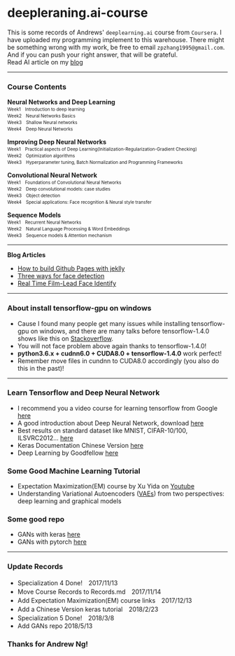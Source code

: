 # deepleraning.ai-course
This is some records of Andrews' `deeplearning.ai` course from `Coursera`. I have uploaded my programming implement to this warehouse. There might be something wrong with my work, be free to email `zpzhang1995@gmail.com`. And if you can push your right answer, that will be grateful.<br/>
Read AI article on my [blog](https://judasdie.github.io/)

------
### Course Contents
**Neural Networks and Deep Learning**  
<font size=1>Week1　Introduction to deep learning</font>  
<font size=1>Week2　Neural Networks Basics</font>   
<font size=1>Week3　Shallow Neural networks</font>   
<font size=1>Week4　Deep Neural Networks</font>   

**Improving Deep Neural Networks**  
<font size=1>Week1　Practical aspects of Deep Learning(Initialization-Regularization-Gradient Checking)</font>  
<font size=1>Week2　Optimization algorithms</font>  
<font size=1>Week3　Hyperparameter tuning, Batch Normalization and Programming Frameworks</font>  

**Convolutional Neural Network**  
<font size=1>Week1　Foundations of Convolutional Neural Networks</font>  
<font size=1>Week2　Deep convolutional models: case studies</font>  
<font size=1>Week3　Object detection</font>  
<font size=1>Week4　Special applications: Face recognition & Neural style transfer</font>  
   
**Sequence Models**  
<font size=1>Week1　Recurrent Neural Networks</font>  
<font size=1>Week2　Natural Language Processing & Word Embeddings</font>  
<font size=1>Week3　Sequence models & Attention mechanism</font>  
   
------
**Blog Articles**  
- [How to build Github Pages with jeklly](https://judasdie.github.io/2018/04/use-jeklly-build-githubpages/)
- [Three ways for face detection](https://judasdie.github.io/2018/04/three-ways-for-face-detection/)
- [Real Time Film-Lead Face Identify](https://judasdie.github.io/2018/04/real-time-film-lead-face-identify/)

------

### About install tensorflow-gpu on windows
- Cause I found many people get many issues while installing tensorflow-gpu on windows, and there are many talks before tensorflow-1.4.0 shows like this on [Stackoverflow](https://stackoverflow.com/questions/42011070/on-windows-running-import-tensorflow-generates-no-module-named-pywrap-tenso).   
- You will not face problem above again thanks to tensorflow-1.4.0!  
-  **python3.6.x + cudnn6.0 + CUDA8.0 + tensorflow-1.4.0** work perfect!
- Remember move files in cundnn to CUDA8.0 accordingly (you also do this in the past)!

-----
### Learn Tensorflow and Deep Neural Network
- I recommend you a video course for learning tensorflow from Google [here](http://pan.baidu.com/s/1ge2xPuF)
- A good introduction about Deep Neural Network, download [here](http://pan.baidu.com/s/1c1FviBA) <br/>
- Best results on standard dataset like MNIST, CIFAR-10/100, ILSVRC2012... [here](http://rodrigob.github.io/are_we_there_yet/build/)<br/>
- Keras Documentation Chinese Version [here](https://pan.baidu.com/s/1dGsZPRj)<br/>
- Deep Learning by Goodfellow [here](https://pan.baidu.com/s/1sm0dvBn)
### Some Good Machine Learning Tutorial
- Expectation Maximization(EM) course by Xu Yida on [Youtube](https://www.youtube.com/watch?v=Bq5s80ZCmC0&list=PLyAft-JyjIYpno8IfZZS0mnxD5TYZ6BIc)<br/>
- Understanding Variational Autoencoders ([VAEs](https://jaan.io/what-is-variational-autoencoder-vae-tutorial/)) from two perspectives: deep learning and graphical models

### Some good repo
- GANs with keras [here](https://github.com/eriklindernoren/Keras-GAN)<br/>
- GANs with pytorch [here](https://github.com/eriklindernoren/PyTorch-GAN)

-----
### Update Records
- Specialization 4 Done!　2017/11/13
- Move Course Records to Records.md　2017/11/14
- Add Expectation Maximization(EM) course links　2017/12/13
- Add a Chinese Version keras tutorial　2018/2/23
- Specialization 5 Done!　2018/3/8
- Add GANs repo  2018/5/13


### Thanks for Andrew Ng!
